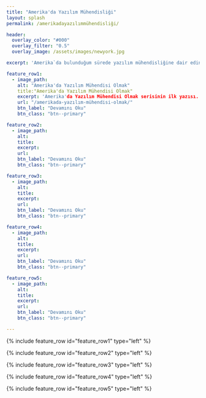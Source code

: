 ```yaml
---
title: "Amerika'da Yazılım Mühendisliği"
layout: splash
permalink: /amerikadayazılımmühendisliği/

header:
  overlay_color: "#000"
  overlay_filter: "0.5"
  overlay_image: /assets/images/newyork.jpg

excerpt: 'Amerika`da bulunduğum sürede yazılım mühendisliğine dair edindiğim tecrübelerimi paylaştığım yazı serisi.'

feature_row1:
  - image_path:
    alt: "Amerika'da Yazılım Mühendisi Olmak"
    title:"Amerika'da Yazılım Mühendisi Olmak"
    excerpt: 'Amerika'da Yazılım Mühendisi Olmak serisinin ilk yazısı.'
    url: "/amerikada-yazılım-mühendisi-olmak/"
    btn_label: "Devamını Oku"
    btn_class: "btn--primary"

feature_row2:
  - image_path:
    alt:
    title:
    excerpt:
    url:
    btn_label: "Devamını Oku"
    btn_class: "btn--primary"

feature_row3:
  - image_path:
    alt:
    title:
    excerpt:
    url:
    btn_label: "Devamını Oku"
    btn_class: "btn--primary"

feature_row4:
  - image_path:
    alt:
    title:
    excerpt:
    url:
    btn_label: "Devamını Oku"
    btn_class: "btn--primary"

feature_row5:
  - image_path:
    alt:
    title:
    excerpt:
    url:
    btn_label: "Devamını Oku"
    btn_class: "btn--primary"

---
```


{% include feature_row id="feature_row1" type="left" %}

{% include feature_row id="feature_row2" type="left" %}

{% include feature_row id="feature_row3" type="left" %}

{% include feature_row id="feature_row4" type="left" %}

{% include feature_row id="feature_row5" type="left" %}
